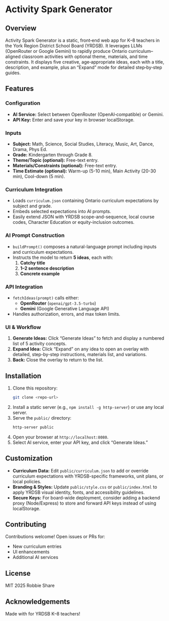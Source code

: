 # Activity Spark Generator

## Overview

Activity Spark Generator is a static, front‑end web app for K–8 teachers in the York Region District School Board (YRDSB). It leverages LLMs (OpenRouter or Google Gemini) to rapidly produce Ontario curriculum–aligned classroom activities with optional theme, materials, and time constraints. It displays five creative, age‑appropriate ideas, each with a title, description, and example, plus an “Expand” mode for detailed step‑by‑step guides.

## Features

### Configuration

- **AI Service:** Select between OpenRouter (OpenAI‑compatible) or Gemini.
- **API Key:** Enter and save your key in browser localStorage.

### Inputs

- **Subject:** Math, Science, Social Studies, Literacy, Music, Art, Dance, Drama, Phys Ed.
- **Grade:** Kindergarten through Grade 8.
- **Theme/Topic (optional):** Free-text entry.
- **Materials/Constraints (optional):** Free-text entry.
- **Time Estimate (optional):** Warm-up (5-10 min), Main Activity (20-30 min), Cool-down (5 min).

### Curriculum Integration

- Loads `curriculum.json` containing Ontario curriculum expectations by subject and grade.
- Embeds selected expectations into AI prompts.
- Easily extend JSON with YRDSB scope-and-sequence, local course codes, Character Education or equity-inclusion outcomes.

### AI Prompt Construction

- `buildPrompt()` composes a natural-language prompt including inputs and curriculum expectations.
- Instructs the model to return **5 ideas**, each with:
  1. **Catchy title**
  2. **1–2 sentence description**
  3. **Concrete example**

### API Integration

- `fetchIdeas(prompt)` calls either:
  - **OpenRouter** (`openai/gpt-3.5-turbo`)
  - **Gemini** (Google Generative Language API)
- Handles authorization, errors, and max token limits.

### UI & Workflow

1. **Generate Ideas:** Click “Generate Ideas” to fetch and display a numbered list of 5 activity concepts.
2. **Expand Idea:** Click “Expand” on any idea to open an overlay with detailed, step-by-step instructions, materials list, and variations.
3. **Back:** Close the overlay to return to the list.

## Installation

1. Clone this repository:
   ```bash
   git clone <repo-url>
   ```
2. Install a static server (e.g., `npm install -g http-server`) or use any local server.
3. Serve the `public/` directory:
   ```bash
   http-server public
   ```
4. Open your browser at `http://localhost:8080`.
5. Select AI service, enter your API key, and click “Generate Ideas.”

## Customization

- **Curriculum Data:** Edit `public/curriculum.json` to add or override curriculum expectations with YRDSB-specific frameworks, unit plans, or local policies.
- **Branding & Styles:** Update `public/style.css` or `public/index.html` to apply YRDSB visual identity, fonts, and accessibility guidelines.
- **Secure Keys:** For board-wide deployment, consider adding a backend proxy (Node/Express) to store and forward API keys instead of using localStorage.

## Contributing

Contributions welcome! Open issues or PRs for:
- New curriculum entries
- UI enhancements
- Additional AI services

## License

MIT 2025 Robbie Share

## Acknowledgements

Made with for YRDSB K–8 teachers!
